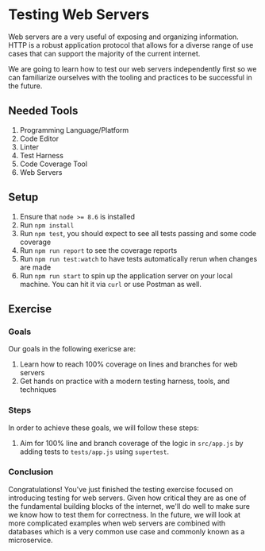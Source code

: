 # Testing Web Servers

Web servers are a very useful of exposing and organizing information. HTTP is a robust application protocol that allows for a diverse range of use cases that can support the majority of the current internet.

We are going to learn how to test our web servers independently first so we can familiarize ourselves with the tooling and practices to be successful in the future.

## Needed Tools

1. Programming Language/Platform
2. Code Editor
3. Linter
4. Test Harness
5. Code Coverage Tool
6. Web Servers

## Setup

1. Ensure that `node >= 8.6` is installed
2. Run `npm install`
3. Run `npm test`, you should expect to see all tests passing and some code coverage
4. Run `npm run report` to see the coverage reports
5. Run `npm run test:watch` to have tests automatically rerun when changes are made
6. Run `npm run start` to spin up the application server on your local machine. You can hit it via `curl` or use Postman as well.

## Exercise

### Goals

Our goals in the following exericse are:

1. Learn how to reach 100% coverage on lines and branches for web servers
2. Get hands on practice with a modern testing harness, tools, and techniques

### Steps

In order to achieve these goals, we will follow these steps:

1. Aim for 100% line and branch coverage of the logic in `src/app.js` by adding tests to `tests/app.js` using `supertest`.

### Conclusion

Congratulations! You've just finished the testing exercise focused on introducing testing for web servers. Given how critical they are as one of the fundamental building blocks of the internet, we'll do well to make sure we know how to test them for correctness. In the future, we will look at more complicated examples when web servers are combined with databases which is a very common use case and commonly known as a microservice.